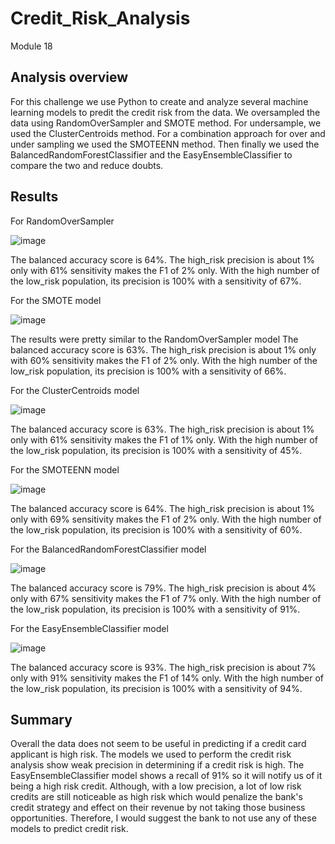 # Credit_Risk_Analysis
 Module 18 

## Analysis overview
For this challenge we use Python to create and analyze several machine learning models to predit the credit risk from the data. We oversampled the data using RandomOverSampler and SMOTE method. For undersample, we used the ClusterCentroids method. For a combination approach for over and under sampling we used the SMOTEENN method. Then finally we used the BalancedRandomForestClassifier and the EasyEnsembleClassifier to compare the two and reduce doubts. 

## Results
For RandomOverSampler 



![image](https://user-images.githubusercontent.com/111409181/213948501-6c62b0a9-89f0-4f7f-9ff6-fce30a89f758.png)

The balanced accuracy score is 64%.
The high_risk precision is about 1% only with 61% sensitivity makes the F1 of 2% only.
With the high number of the low_risk population, its precision is 100% with a sensitivity of 67%.

For the SMOTE model

![image](https://user-images.githubusercontent.com/111409181/213950247-d63ed349-6261-41f5-af94-a6cca63bcb85.png)

The results were pretty similar to the RandomOverSampler model
The balanced accuracy score is 63%.
The high_risk precision is about 1% only with 60% sensitivity makes the F1 of 2% only.
With the high number of the low_risk population, its precision is 100% with a sensitivity of 66%.

For the ClusterCentroids model

![image](https://user-images.githubusercontent.com/111409181/213950959-e0c2a2fb-a147-4fc2-93d2-feb292696445.png)


The balanced accuracy score is 63%.
The high_risk precision is about 1% only with 61% sensitivity makes the F1 of 1% only.
With the high number of the low_risk population, its precision is 100% with a sensitivity of 45%.

For the SMOTEENN model

![image](https://user-images.githubusercontent.com/111409181/213951465-ce79c9b5-4d54-4a3b-a214-30cda19f251a.png)


The balanced accuracy score is 64%.
The high_risk precision is about 1% only with 69% sensitivity makes the F1 of 2% only.
With the high number of the low_risk population, its precision is 100% with a sensitivity of 60%.

For the BalancedRandomForestClassifier model

![image](https://user-images.githubusercontent.com/111409181/213952712-e2b53ccf-2f26-4573-9ab0-4fe137e93174.png)


The balanced accuracy score is 79%.
The high_risk precision is about 4% only with 67% sensitivity makes the F1 of 7% only.
With the high number of the low_risk population, its precision is 100% with a sensitivity of 91%.

For the EasyEnsembleClassifier model

![image](https://user-images.githubusercontent.com/111409181/213955345-07a7fb52-efbc-4fb4-b763-4d263ba6fcb8.png)


The balanced accuracy score is 93%.
The high_risk precision is about 7% only with 91% sensitivity makes the F1 of 14% only.
With the high number of the low_risk population, its precision is 100% with a sensitivity of 94%.

## Summary 
Overall the data does not seem to be useful in predicting if a credit card applicant is high risk. The models we used to perform the credit risk analysis show weak precision in determining if a credit risk is high. The EasyEnsembleClassifier model shows a recall of 91% so it will notify us of it being a high risk credit. Although, with a low precision, a lot of low risk credits are still noticeable as high risk which would penalize the bank's credit strategy and effect on their revenue by not taking those business opportunities. Therefore, I would suggest the bank to not use any of these models to predict credit risk.
